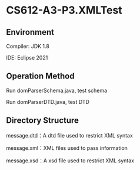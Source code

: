 # CS612-A3-P3.XMLTest

## Environment

Compiler: JDK 1.8

IDE: Eclipse 2021

## Operation Method

Run domParserSchema.java, test schema

Run domParserDTD.java, test DTD

## Directory Structure

message.dtd：A dtd file used to restrict XML syntax

message.xml：XML files used to pass information

message.xsd：A xsd file used to restrict XML syntax
